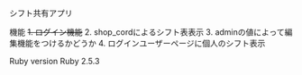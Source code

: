 
シフト共有アプリ

機能
~~1. ログイン機能~~ 
2. shop_cordによるシフト表表示 
3. adminの値によって編集機能をつけるかどうか 
4. ログインユーザーページに個人のシフト表示 

Ruby version
     Ruby 2.5.3
     